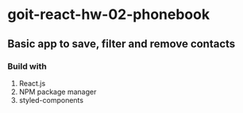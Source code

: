 # goit-react-hw-02-phonebook

## Basic app to save, filter and remove contacts

### Build with
1. React.js
2. NPM package manager
3. styled-components 
